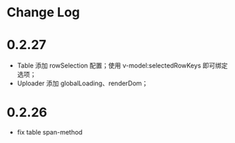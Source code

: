 # Change Log

# 0.2.27

- Table 添加 rowSelection 配置；使用 v-model:selectedRowKeys 即可绑定选项；
- Uploader 添加 globalLoading、renderDom；

# 0.2.26

- fix table span-method
